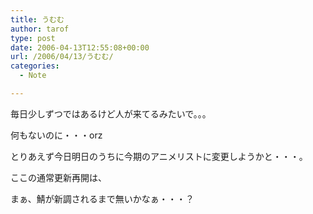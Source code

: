 ```yaml
---
title: うむむ
author: tarof
type: post
date: 2006-04-13T12:55:08+00:00
url: /2006/04/13/うむむ/
categories:
  - Note

---
```

毎日少しずつではあるけど人が来てるみたいで。。。

何もないのに・・・orz

とりあえず今日明日のうちに今期のアニメリストに変更しようかと・・・。

ここの通常更新再開は、
  
まぁ、鯖が新調されるまで無いかなぁ・・・？
